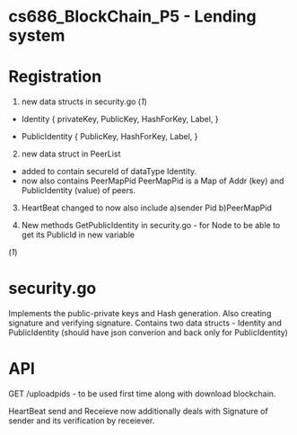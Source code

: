 # cs686_BlockChain_P5 - Lending system


# Registration
1. new data structs in security.go (*1*)
  - Identity {
      privateKey,
      PublicKey,
      HashForKey,
      Label,
      }
  
  - PublicIdentity {
      PublicKey,
      HashForKey,
      Label,
      }

2. new data struct in PeerList
  - added to contain secureId of dataType Identity.
  - now also contains PeerMapPid
  PeerMapPid is a Map of Addr (key) and PublicIdentity (value) of peers.

3. HeartBeat changed to now also include  a)sender Pid   b)PeerMapPid

4. New methods
GetPublicIdentity in security.go - for Node to be able to get its PublicId in new variable



(*1*)
# security.go
Implements the public-private keys and Hash generation. Also creating signature and verifying signature.
Contains two data structs - Identity and PublicIdentity (should have json converion and back only for PublicIdentity)



# API
GET /uploadpids - to be used first time along with download blockchain.

HeartBeat send and Receieve now additionally deals with Signature of sender and its verification by receiever.

